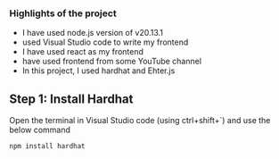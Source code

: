 ### Highlights of the project
- I have used node.js version of v20.13.1
- used Visual Studio code to write my frontend
- I have used react as my frontend
- have used frontend from some YouTube channel
- In this project, I used hardhat and Ehter.js
  
## Step 1: Install Hardhat
Open the terminal in Visual Studio code (using ctrl+shift+`) and use the below command
```
npm install hardhat
```
